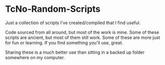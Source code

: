 # TcNo-Random-Scripts
Just a collection of scripts I've created/compiled that I find useful.

Code sourced from all around, but most of the work is mine.
Some of these scripts are ancient, but most of them still work.
Some of these are more just for fun or learning. If you find something you'll use, great.

Sharing these is a much better use than sitting in a backed up folder somewhere on my computer.